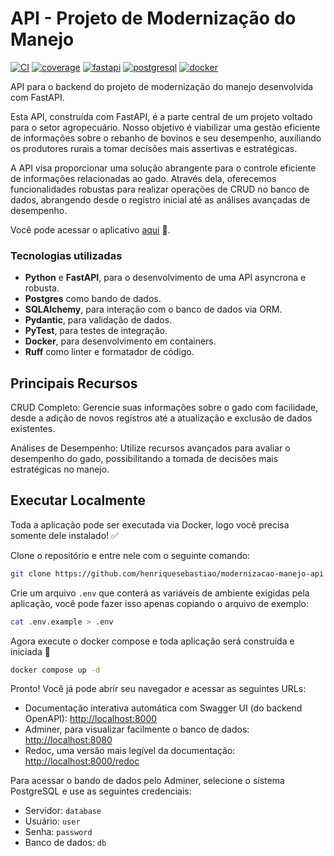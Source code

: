 # API - Projeto de Modernização do Manejo

[![CI](https://github.com/henriquesebastiao/modernizacao-manejo-api/actions/workflows/test.yml/badge.svg)](https://github.com/henriquesebastiao/modernizacao-manejo-api/actions/workflows/test.yml)
[![coverage](https://coverage-badge.samuelcolvin.workers.dev/henriquesebastiao/modernizacao-manejo-api.svg)](https://coverage-badge.samuelcolvin.workers.dev/redirect/henriquesebastiao/modernizacao-manejo-api)
[![fastapi](https://img.shields.io/badge/FastAPI-009688?style=flat&logo=fastapi&logoColor=white)](https://fastapi.tiangolo.com/)
[![postgresql](https://img.shields.io/badge/PostgreSQL-4169E1?style=flat&logo=postgresql&logoColor=white)](https://www.postgresql.org/)
[![docker](https://img.shields.io/badge/Docker-2496ED?style=flat&logo=docker&logoColor=white)](https://www.docker.com/)

API para o backend do projeto de modernização do manejo desenvolvida com FastAPI.

Esta API, construída com FastAPI, é a parte central de um projeto voltado para o setor agropecuário. Nosso objetivo é viabilizar uma gestão eficiente de informações sobre o rebanho de bovinos e seu desempenho, auxiliando os produtores rurais a tomar decisões mais assertivas e estratégicas.

A API visa proporcionar uma solução abrangente para o controle eficiente de informações relacionadas ao gado. Através dela, oferecemos funcionalidades robustas para realizar operações de CRUD no banco de dados, abrangendo desde o registro inicial até as análises avançadas de desempenho.

Você pode acessar o aplicativo [aqui](https://manejo-api.henriquesebastiao.com/) 🚀.

### Tecnologias utilizadas

- **Python** e **FastAPI**, para o desenvolvimento de uma API asyncrona e robusta.
- **Postgres** como bando de dados.
- **SQLAlchemy**, para interação com o banco de dados via ORM.
- **Pydantic**, para validação de dados.
- **PyTest**, para testes de integração.
- **Docker**, para desenvolvimento em containers.
- **Ruff** como linter e formatador de código.

## Principais Recursos

CRUD Completo: Gerencie suas informações sobre o gado com facilidade, desde a adição de novos registros até a atualização e exclusão de dados existentes.

Análises de Desempenho: Utilize recursos avançados para avaliar o desempenho do gado, possibilitando a tomada de decisões mais estratégicas no manejo.

## Executar Localmente

Toda a aplicação pode ser executada via Docker, logo você precisa somente dele instalado! ✅

Clone o repositório e entre nele com o seguinte comando:

```bash
git clone https://github.com/henriquesebastiao/modernizacao-manejo-api && cd modernizacao-manejo-api
```

Crie um arquivo `.env` que conterá as variáveis de ambiente exigidas pela aplicação, você pode fazer isso apenas copiando o arquivo de exemplo:

```bash
cat .env.example > .env
```

Agora execute o docker compose e toda aplicação será construída e iniciada 🚀

```bash
docker compose up -d
```

Pronto! Você já pode abrir seu navegador e acessar as seguintes URLs:

- Documentação interativa automática com Swagger UI (do backend OpenAPI): [http://localhost:8000](http://localhost:8000)
- Adminer, para visualizar facilmente o banco de dados: [http://localhost:8080](http://localhost:8080)
- Redoc, uma versão mais legível da documentação: [http://localhost:8000/redoc](http://localhost:8000/redoc)

Para acessar o bando de dados pelo Adminer, selecione o sistema PostgreSQL e use as seguintes credenciais:

- Servidor: `database`
- Usuário: `user`
- Senha: `password`
- Banco de dados: `db`
